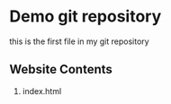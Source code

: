 # Demo git repository
this is the first file in my git repository


## Website Contents

1. index.html

